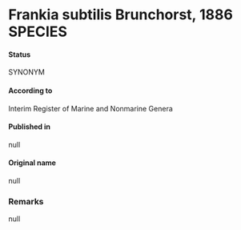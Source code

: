 # Frankia subtilis Brunchorst, 1886 SPECIES

#### Status
SYNONYM

#### According to
Interim Register of Marine and Nonmarine Genera

#### Published in
null

#### Original name
null

### Remarks
null